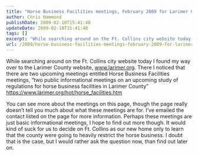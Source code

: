 ```yaml
---
title: "Horse Business Facilities meetings, February 2009 for Larimer County"
author: Chris Hammond
publishDate: 2009-02-10T15:41:48
updateDate: 2009-02-10T15:41:48
tags: []
excerpt: "While searching around on the Ft. Collins city website today I found my way over to the Larimer County website, www.larimer.org. There I noticed that there are two upcoming meetings entitled Horse Business Facilities meetings, “two public informational meetings on an upcoming study of regulations for horse business facilities in Larimer County” https://www.larimer.org/hot/horse_facilities.htm   You can see more about the meetings on this page, though the page really doesn’t tell you much about what these meetings are for. I’ve emailed the contact listed on the page for more information. Perhaps these meetings are just basic informational meetings, I hope to find out more though. It would kind of suck for us to decide on Ft. Collins as our new home only to learn that the county were going to heavily restrict the horse business. I doubt that is the case, but I would rather ask the question now, than find out later on."
url: /2009/horse-business-facilities-meetings-february-2009-for-larimer-county  # Use the generated URL with year
---
```

<p>While searching around on the Ft. Collins city website today I found my way over to the Larimer County website, <a href="https://www.larimer.org">www.larimer.org</a>. There I noticed that there are two upcoming meetings entitled Horse Business Facilities meetings, “two public informational meetings on an upcoming study of regulations for horse business facilities in Larimer County” <a title="https://www.larimer.org/hot/horse_facilities.htm" href="https://www.larimer.org/hot/horse_facilities.htm">https://www.larimer.org/hot/horse_facilities.htm</a> </p>  <p>You can see more about the meetings on this page, though the page really doesn’t tell you much about what these meetings are for. I’ve emailed the contact listed on the page for more information. Perhaps these meetings are just basic informational meetings, I hope to find out more though. It would kind of suck for us to decide on Ft. Collins as our new home only to learn that the county were going to heavily restrict the horse business. I doubt that is the case, but I would rather ask the question now, than find out later on.</p>
